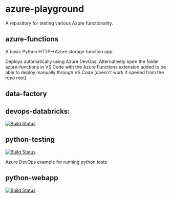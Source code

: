 # azure-playground

A repository for testing various Azure functionality.

## azure-functions

A basic Python HTTP->Azure storage function app.

Deploys automatically using Azure DevOps. Alternatively open the folder azure-functions in VS Code with the Azure Functions extension added to be able to deploy manually through VS Code (doesn't work if opened from the repo root).

## data-factory

## devops-databricks: 
[![Build Status](https://dev.azure.com/mhew/test/_apis/build/status/devops-databricks?branchName=master)](https://dev.azure.com/mhew/test/_build/latest?definitionId=8&branchName=master)

## python-testing 
[![Build Status](https://dev.azure.com/mhew/test/_apis/build/status/python-testing)](https://dev.azure.com/mhew/test/_build/latest?definitionId=3)

Azure DevOps example for running python tests

## python-webapp
[![Build Status](https://dev.azure.com/mhew/test/_apis/build/status/python-webapp)](https://dev.azure.com/mhew/test/_build/latest?definitionId=4)<br />
